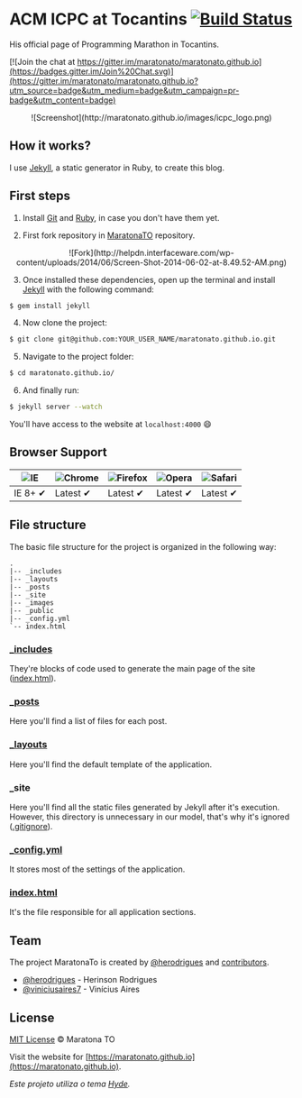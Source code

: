 # ACM ICPC at Tocantins [![Build Status](https://travis-ci.org/maratonato/maratonato.github.io.svg)](https://travis-ci.org/maratonato/maratonato.github.io)
His official page of Programming Marathon in Tocantins.

[![Join the chat at https://gitter.im/maratonato/maratonato.github.io](https://badges.gitter.im/Join%20Chat.svg)](https://gitter.im/maratonato/maratonato.github.io?utm_source=badge&utm_medium=badge&utm_campaign=pr-badge&utm_content=badge)

<p align="center">![Screenshot](http://maratonato.github.io/images/icpc_logo.png)</p>

## How it works?

I use [Jekyll](http://jekyllrb.com/), a static generator in Ruby, to create this blog.

## First steps

1. Install [Git](http://git-scm.com/downloads) and [Ruby](http://www.ruby-lang.org/pt/downloads/), in case you don't have them yet.

2. First fork repository in [MaratonaTO](https://github.com/maratonato/maratonato.github.io) repository.

<p align="center">![Fork](http://helpdn.interfaceware.com/wp-content/uploads/2014/06/Screen-Shot-2014-06-02-at-8.49.52-AM.png)</p>

3. Once installed these dependencies, open up the terminal and install [Jekyll](http://jekyllrb.com/) with the following command:

  ```sh
  $ gem install jekyll
  ```

4. Now clone the project:

  ```sh
  $ git clone git@github.com:YOUR_USER_NAME/maratonato.github.io.git
  ```

5. Navigate to the project folder:

  ```sh
  $ cd maratonato.github.io/
  ```

6. And finally run:

  ```sh
  $ jekyll server --watch
  ```

You'll have access to the website at `localhost:4000` :smile:

## Browser Support

![IE](https://cloud.githubusercontent.com/assets/398893/3528325/20373e76-078e-11e4-8e3a-1cb86cf506f0.png) | ![Chrome](https://cloud.githubusercontent.com/assets/398893/3528328/23bc7bc4-078e-11e4-8752-ba2809bf5cce.png) | ![Firefox](https://cloud.githubusercontent.com/assets/398893/3528329/26283ab0-078e-11e4-84d4-db2cf1009953.png) | ![Opera](https://cloud.githubusercontent.com/assets/398893/3528330/27ec9fa8-078e-11e4-95cb-709fd11dac16.png) | ![Safari](https://cloud.githubusercontent.com/assets/398893/3528331/29df8618-078e-11e4-8e3e-ed8ac738693f.png)
--- | --- | --- | --- | --- |
IE 8+ ✔ | Latest ✔ | Latest ✔ | Latest ✔ | Latest ✔ |

## File structure

The basic file structure for the project is organized in the following way:

```
.
|-- _includes
|-- _layouts
|-- _posts
|-- _site
|-- _images
|-- _public
|-- _config.yml
`-- index.html
```

### [_includes](https://github.com/maratonato/maratonato.github.io/tree/master/_includes)

They're blocks of code used to generate the main page of the site ([index.html](https://github.com/maratonato/maratonato.github.io/blob/master/index.html)).

### [_posts](https://github.com/maratonato/maratonato.github.io/tree/master/_posts)

Here you'll find a list of files for each post.

### [_layouts](https://github.com/maratonato/maratonato.github.io/tree/master/_layouts)

Here you'll find the default template of the application.

### _site

Here you'll find all the static files generated by Jekyll after it's execution. However, this directory is unnecessary in our model, that's why it's ignored ([.gitignore](https://github.com/maratonato/maratonato.github.io/blob/master/.gitignore)).

### [_config.yml](https://github.com/maratonato/maratonato.github.io/blob/master/_config.yml)

It stores most of the settings of the application.

### [index.html](https://github.com/maratonato/maratonato.github.io/blob/master/index.html)

It's the file responsible for all application sections.

## Team

The project MaratonaTo is created by [@herodrigues](https://www.github.com/herodrigues) and [contributors](https://github.com/maratonato/maratonato.github.io/graphs/contributors).

- [@herodrigues](https://www.github.com/herodrigues) - Herinson Rodrigues
- [@viniciusaires7](https://www.github.com/viniciusaires7) - Vinícius Aires

## License

[MIT License](http://mit-license.org/) © Maratona TO

Visit the website for [https://maratonato.github.io](https://maratonato.github.io).

_Este projeto utiliza o tema [Hyde](http://hyde.getpoole.com/)._
